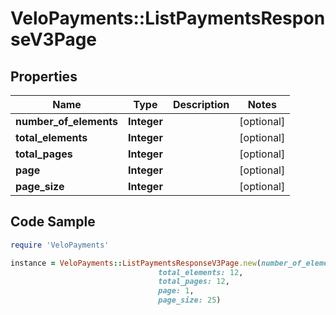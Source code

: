 # VeloPayments::ListPaymentsResponseV3Page

## Properties

Name | Type | Description | Notes
------------ | ------------- | ------------- | -------------
**number_of_elements** | **Integer** |  | [optional] 
**total_elements** | **Integer** |  | [optional] 
**total_pages** | **Integer** |  | [optional] 
**page** | **Integer** |  | [optional] 
**page_size** | **Integer** |  | [optional] 

## Code Sample

```ruby
require 'VeloPayments'

instance = VeloPayments::ListPaymentsResponseV3Page.new(number_of_elements: 12,
                                 total_elements: 12,
                                 total_pages: 12,
                                 page: 1,
                                 page_size: 25)
```


